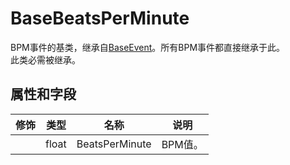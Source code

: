 # BaseBeatsPerMinute  
BPM事件的基类，继承自[BaseEvent](BaseEvent.md)。所有BPM事件都直接继承于此。  
此类必需被继承。  

## 属性和字段

修饰 | 类型 | 名称 | 说明
-|-|-|-
| | float | BeatsPerMinute | BPM值。  